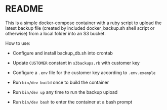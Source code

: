 # README

This is a simple docker-compose container with a ruby script to
upload the latest backup file (created by included docker_backup.sh
shell script or otherwise) from a local folder into an S3 bucket.

How to use:

* Configure and install backup_db.sh into crontab

* Update `CUSTOMER` constant in `s3backups.rb` with customer key

* Configure a `.env` file for the customer key according to `.env.example`

* Run `bin/dev build` once to build the container

* Run `bin/dev up` any time to run the backup upload

* Run `bin/dev bash` to enter the container at a bash prompt
